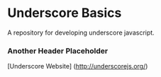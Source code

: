 Underscore Basics
=================

A repository for developing underscore javascript.

### Another Header Placeholder

[Underscore Website] (http://underscorejs.org/)
